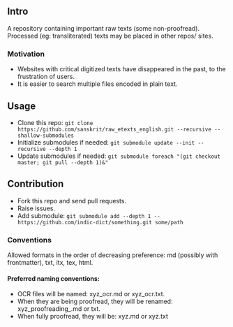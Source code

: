 ## Intro
A repository containing important raw texts (some non-proofread). Processed (eg: transliterated) texts may be placed in other repos/ sites.

### Motivation
- Websites with critical digitized texts have disappeared in the past, to the frustration of users.
- It is easier to search multiple files encoded in plain text.

## Usage
- Clone this repo: `git clone https://github.com/sanskrit/raw_etexts_english.git --recursive --shallow-submodules`
- Initialize submodules if needed: `git submodule update --init --recursive --depth 1`
- Update submodules if needed: `git submodule foreach "(git checkout master; git pull --depth 1)&"`

## Contribution
- Fork this repo and send pull requests.
- Raise issues.
- Add submodule: `git submodule add --depth 1 -- https://github.com/indic-dict/something.git some/path`
### Conventions
Allowed formats in the order of decreasing preference: md (possibly with frontmatter), txt, itx, tex, html.

#### Preferred naming conventions:

- OCR files will be named: xyz_ocr.md or xyz_ocr.txt. 
- When they are being proofread, they will be renamed: xyz_proofreading_.md or txt.
- When fully proofread, they will be: xyz.md or xyz.txt

